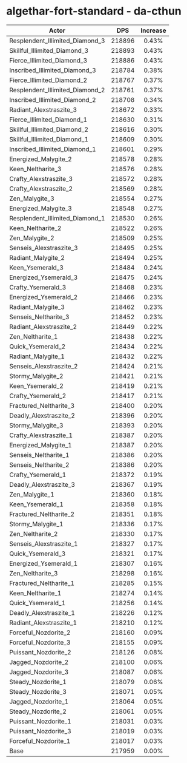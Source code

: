 # algethar-fort-standard - da-cthun
| Actor | DPS | Increase |
|---|:---:|:---:|
|Resplendent_Illimited_Diamond_3|218896|0.43%|
|Skillful_Illimited_Diamond_3|218893|0.43%|
|Fierce_Illimited_Diamond_3|218886|0.43%|
|Inscribed_Illimited_Diamond_3|218784|0.38%|
|Fierce_Illimited_Diamond_2|218767|0.37%|
|Resplendent_Illimited_Diamond_2|218761|0.37%|
|Inscribed_Illimited_Diamond_2|218708|0.34%|
|Radiant_Alexstraszite_3|218672|0.33%|
|Fierce_Illimited_Diamond_1|218630|0.31%|
|Skillful_Illimited_Diamond_2|218616|0.30%|
|Skillful_Illimited_Diamond_1|218609|0.30%|
|Inscribed_Illimited_Diamond_1|218601|0.29%|
|Energized_Malygite_2|218578|0.28%|
|Keen_Neltharite_3|218576|0.28%|
|Crafty_Alexstraszite_3|218572|0.28%|
|Crafty_Alexstraszite_2|218569|0.28%|
|Zen_Malygite_3|218554|0.27%|
|Energized_Malygite_3|218548|0.27%|
|Resplendent_Illimited_Diamond_1|218530|0.26%|
|Keen_Neltharite_2|218522|0.26%|
|Zen_Malygite_2|218509|0.25%|
|Senseis_Alexstraszite_3|218495|0.25%|
|Radiant_Malygite_2|218494|0.25%|
|Keen_Ysemerald_3|218484|0.24%|
|Energized_Ysemerald_3|218475|0.24%|
|Crafty_Ysemerald_3|218468|0.23%|
|Energized_Ysemerald_2|218466|0.23%|
|Radiant_Malygite_3|218462|0.23%|
|Senseis_Neltharite_3|218452|0.23%|
|Radiant_Alexstraszite_2|218449|0.22%|
|Zen_Neltharite_1|218438|0.22%|
|Quick_Ysemerald_2|218434|0.22%|
|Radiant_Malygite_1|218432|0.22%|
|Senseis_Alexstraszite_2|218424|0.21%|
|Stormy_Malygite_2|218421|0.21%|
|Keen_Ysemerald_2|218419|0.21%|
|Crafty_Ysemerald_2|218417|0.21%|
|Fractured_Neltharite_3|218400|0.20%|
|Deadly_Alexstraszite_2|218396|0.20%|
|Stormy_Malygite_3|218393|0.20%|
|Crafty_Alexstraszite_1|218387|0.20%|
|Energized_Malygite_1|218387|0.20%|
|Senseis_Neltharite_1|218386|0.20%|
|Senseis_Neltharite_2|218386|0.20%|
|Crafty_Ysemerald_1|218372|0.19%|
|Deadly_Alexstraszite_3|218367|0.19%|
|Zen_Malygite_1|218360|0.18%|
|Keen_Ysemerald_1|218358|0.18%|
|Fractured_Neltharite_2|218351|0.18%|
|Stormy_Malygite_1|218336|0.17%|
|Zen_Neltharite_2|218330|0.17%|
|Senseis_Alexstraszite_1|218327|0.17%|
|Quick_Ysemerald_3|218321|0.17%|
|Energized_Ysemerald_1|218307|0.16%|
|Zen_Neltharite_3|218298|0.16%|
|Fractured_Neltharite_1|218285|0.15%|
|Keen_Neltharite_1|218274|0.14%|
|Quick_Ysemerald_1|218256|0.14%|
|Deadly_Alexstraszite_1|218226|0.12%|
|Radiant_Alexstraszite_1|218210|0.12%|
|Forceful_Nozdorite_2|218160|0.09%|
|Forceful_Nozdorite_3|218155|0.09%|
|Puissant_Nozdorite_2|218126|0.08%|
|Jagged_Nozdorite_2|218100|0.06%|
|Jagged_Nozdorite_3|218087|0.06%|
|Steady_Nozdorite_1|218079|0.06%|
|Steady_Nozdorite_3|218071|0.05%|
|Jagged_Nozdorite_1|218064|0.05%|
|Steady_Nozdorite_2|218061|0.05%|
|Puissant_Nozdorite_1|218031|0.03%|
|Puissant_Nozdorite_3|218019|0.03%|
|Forceful_Nozdorite_1|218017|0.03%|
|Base|217959|0.00%|
